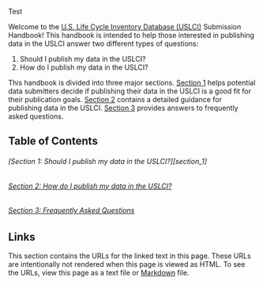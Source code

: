 Test

Welcome to the [U.S. Life Cycle Inventory Database (USLCI)][uslci_landing] Submission Handbook!  This handbook is intended to help those interested in publishing data in the USLCI answer two different types of questions:
  1. Should I publish my data in the USLCI?
  2. How do I publish my data in the USLCI?

This handbook is divided into three major sections.  [Section 1](../blob/master/Should-I-publish-in-the-USLCI) helps potential data submitters decide if publishing their data in the USLCI is a good fit for their publication goals.  [Section 2][section_2] contains a detailed guidance for publishing data in the USLCI.  [Section 3][section_3] provides answers to frequently asked questions.

## Table of Contents  
###### [Section 1: Should I publish my data in the USLCI?][section_1]  
###### [Section 2: How do I publish my data in the USLCI?][section_2]  
###### [Section 3: Frequently Asked Questions][section_3]  



## Links
This section contains the URLs for the linked text in this page. These URLs are intentionally not rendered when this page is viewed as HTML.  To see the URLs, view this page as a text file or [Markdown][markdown] file.  

[markdown]: https://daringfireball.net/projects/markdown/  
[section_1b]: ../blob/master/Should-I-publish-in-the-USLCI.md
[section_2]: https://github.nrel.gov/acarpent/uslci_admin/wiki/How-to-publish-in-the-USLCI   
[section_3]: https://github.nrel.gov/acarpent/uslci_admin/wiki/FAQ    
[uslci_landing]: http://www.nrel.gov/lci/  

